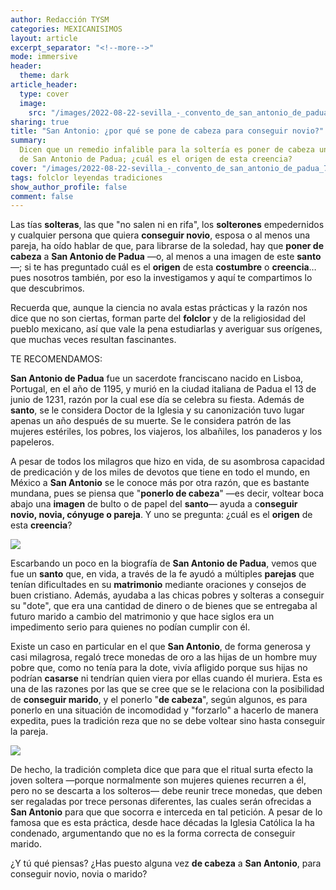 ```yaml
---
author: Redacción TYSM
categories: MEXICANISIMOS
layout: article
excerpt_separator: "<!--more-->"
mode: immersive
header:
  theme: dark
article_header:
  type: cover
  image:
    src: "/images/2022-08-22-sevilla_-_convento_de_san_antonio_de_padua_7.jpeg"
sharing: true
title: "San Antonio: ¿por qué se pone de cabeza para conseguir novio?"
summary:
  Dicen que un remedio infalible para la soltería es poner de cabeza una imagen
  de San Antonio de Padua; ¿cuál es el origen de esta creencia?
cover: "/images/2022-08-22-sevilla_-_convento_de_san_antonio_de_padua_7.jpeg"
tags: folclor leyendas tradiciones
show_author_profile: false
comment: false
---
```


Las tías **solteras**, las que "no salen ni en rifa", los **solterones** empedernidos y cualquier persona que quiera **conseguir novio**, esposa o al menos una pareja, ha oído hablar de que, para librarse de la soledad, hay que **poner de cabeza** a **San Antonio de Padua** —o, al menos a una imagen de este **santo**—; si te has preguntado cuál es el **origen** de esta **costumbre** o **creencia**… pues nosotros también, por eso la investigamos y aquí te compartimos lo que descubrimos.

Recuerda que, aunque la ciencia no avala estas prácticas y la razón nos dice que no son ciertas, forman parte del **folclor** y de la religiosidad del pueblo mexicano, así que vale la pena estudiarlas y averiguar sus orígenes, que muchas veces resultan fascinantes.

TE RECOMENDAMOS:

**San Antonio de Padua** fue un sacerdote franciscano nacido en Lisboa, Portugal, en el año de 1195, y murió en la ciudad italiana de Padua el 13 de junio de 1231, razón por la cual ese día se celebra su fiesta. Además de **santo**, se le considera Doctor de la Iglesia y su canonización tuvo lugar apenas un año después de su muerte. Se le considera patrón de las mujeres estériles, los pobres, los viajeros, los albañiles, los panaderos y los papeleros.

A pesar de todos los milagros que hizo en vida, de su asombrosa capacidad de predicación y de los miles de devotos que tiene en todo el mundo, en México a **San Antonio** se le conoce más por otra razón, que es bastante mundana, pues se piensa que "**ponerlo de cabeza**" —es decir, voltear boca abajo una **imagen** de bulto o de papel del **santo**— ayuda a c**onseguir novio, novia, cónyuge o pareja**. Y uno se pregunta: ¿cuál es el **origen** de esta **creencia**?

![](https://upload.wikimedia.org/wikipedia/commons/b/b4/Antonio_de_Pereda_y_Salgado_-_St_Anthony_of_Padua_with_Christ_Child_%28detail%29_-_WGA17168.jpg)

Escarbando un poco en la biografía de **San Antonio de Padua**, vemos que fue un **santo** que, en vida, a través de la fe ayudó a múltiples **parejas** que tenían dificultades en su **matrimonio** mediante oraciones y consejos de buen cristiano. Además, ayudaba a las chicas pobres y solteras a conseguir su "dote", que era una cantidad de dinero o de bienes que se entregaba al futuro marido a cambio del matrimonio y que hace siglos era un impedimento serio para quienes no podían cumplir con él.

Existe un caso en particular en el que **San Antonio**, de forma generosa y casi milagrosa, regaló trece monedas de oro a las hijas de un hombre muy pobre que, como no tenía para la dote, vivía afligido porque sus hijas no podrían **casarse** ni tendrían quien viera por ellas cuando él muriera. Esta es una de las razones por las que se cree que se le relaciona con la posibilidad de **conseguir marido**, y el ponerlo "**de cabeza**", según algunos, es para ponerlo en una situación de incomodidad y "forzarlo" a hacerlo de manera expedita, pues la tradición reza que no se debe voltear sino hasta conseguir la pareja.

![](https://upload.wikimedia.org/wikipedia/commons/9/9e/San_Antonio_de_Padua_%28Torreblanca%29.JPG)

De hecho, la tradición completa dice que para que el ritual surta efecto la joven soltera —porque normalmente son mujeres quienes recurren a él, pero no se descarta a los solteros— debe reunir trece monedas, que deben ser regaladas por trece personas diferentes, las cuales serán ofrecidas a **San Antonio** para que que socorra e interceda en tal petición. A pesar de lo famosa que es esta práctica, desde hace décadas la Iglesia Católica la ha condenado, argumentando que no es la forma correcta de conseguir marido.

¿Y tú qué piensas? ¿Has puesto alguna vez **de cabeza** a **San Antonio**, para conseguir novio, novia o marido?
